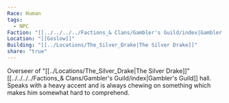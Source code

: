 ```yaml
---
Race: Human
tags:
  - NPC
Faction: "[[../../../../Factions_& Clans/Gambler's Guild/index|Gambler's Guild]]"
Location: "[[Goslow]]"
Building: "[[../Locations/The_Silver_Drake|The Silver Drake]]"
share: "true"
---
```


Overseer of "[[../Locations/The_Silver_Drake|The Silver Drake]]" [[../../../../Factions_& Clans/Gambler's Guild/index|Gambler's Guild]] hall. Speaks with a heavy accent and is always chewing on something which makes him somewhat hard to comprehend.